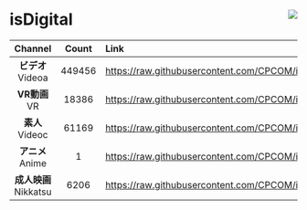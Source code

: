 # isDigital <img align="right" src="https://img.shields.io/github/last-commit/CPCOM/isDigital"/>  
  
| Channel | Count | Link |  
| :-----: | :---: | :--- |  
|**ビデオ**<br />Videoa | 449456 | https://raw.githubusercontent.com/CPCOM/isDigital/main/Videoa.txt |  
|**VR動画**<br />VR | 18386 | https://raw.githubusercontent.com/CPCOM/isDigital/main/VR.txt |  
|**素人**<br />Videoc | 61169 | https://raw.githubusercontent.com/CPCOM/isDigital/main/Videoc.txt |  
|**アニメ**<br />Anime | 1 | https://raw.githubusercontent.com/CPCOM/isDigital/main/Anime.txt |  
|**成人映画**<br />Nikkatsu | 6206 | https://raw.githubusercontent.com/CPCOM/isDigital/main/Nikkatsu.txt |  